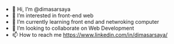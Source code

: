 - 👋 Hi, I’m @dimasarsaya
- 👀 I’m interested in front-end web
- 🌱 I’m currently learning front end and netwroking computer
- 💞️ I’m looking to collaborate on Web Development
- 📫 How to reach me https://www.linkedin.com/in/dimasarsaya/

<!---
dimasarsaya/dimasarsaya is a ✨ special ✨ repository because its `README.md` (this file) appears on your GitHub profile.
You can click the Preview link to take a look at your changes.
--->
